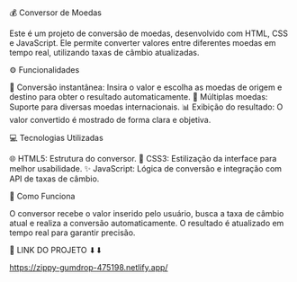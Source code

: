 💰 Conversor de Moedas

Este é um projeto de conversão de moedas, desenvolvido com HTML, CSS e JavaScript. Ele permite converter valores entre diferentes moedas em tempo real, utilizando taxas de câmbio atualizadas.

⚙️ Funcionalidades

🔄 Conversão instantânea: Insira o valor e escolha as moedas de origem e destino para obter o resultado automaticamente.
💱 Múltiplas moedas: Suporte para diversas moedas internacionais.
📊 Exibição do resultado: O valor convertido é mostrado de forma clara e objetiva.

💻 Tecnologias Utilizadas

🌐 HTML5: Estrutura do conversor.
🎨 CSS3: Estilização da interface para melhor usabilidade.
✨ JavaScript: Lógica de conversão e integração com API de taxas de câmbio.

🚀 Como Funciona

O conversor recebe o valor inserido pelo usuário, busca a taxa de câmbio atual e realiza a conversão automaticamente. O resultado é atualizado em tempo real para garantir precisão.

🚀 LINK DO PROJETO ⬇⬇

https://zippy-gumdrop-475198.netlify.app/
